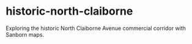 # historic-north-claiborne
Exploring the historic North Claiborne Avenue commercial corridor with Sanborn maps.

